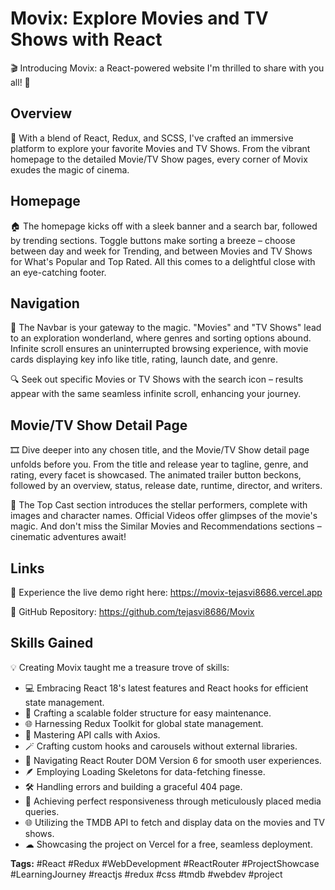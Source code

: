 # Movix: Explore Movies and TV Shows with React

🎬 Introducing Movix: a React-powered website I'm thrilled to share with you all! 🚀

## Overview

🌟 With a blend of React, Redux, and SCSS, I've crafted an immersive platform to explore your favorite Movies and TV Shows. From the vibrant homepage to the detailed Movie/TV Show pages, every corner of Movix exudes the magic of cinema.

## Homepage

🏠 The homepage kicks off with a sleek banner and a search bar, followed by trending sections. Toggle buttons make sorting a breeze – choose between day and week for Trending, and between Movies and TV Shows for What's Popular and Top Rated. All this comes to a delightful close with an eye-catching footer.

## Navigation

🍿 The Navbar is your gateway to the magic. "Movies" and "TV Shows" lead to an exploration wonderland, where genres and sorting options abound. Infinite scroll ensures an uninterrupted browsing experience, with movie cards displaying key info like title, rating, launch date, and genre.

🔍 Seek out specific Movies or TV Shows with the search icon – results appear with the same seamless infinite scroll, enhancing your journey.

## Movie/TV Show Detail Page

🎞 Dive deeper into any chosen title, and the Movie/TV Show detail page unfolds before you. From the title and release year to tagline, genre, and rating, every facet is showcased. The animated trailer button beckons, followed by an overview, status, release date, runtime, director, and writers.

👥 The Top Cast section introduces the stellar performers, complete with images and character names. Official Videos offer glimpses of the movie's magic. And don't miss the Similar Movies and Recommendations sections – cinematic adventures await!

## Links

🔗 Experience the live demo right here: https://movix-tejasvi8686.vercel.app

📁 GitHub Repository: https://github.com/tejasvi8686/Movix

## Skills Gained

💡 Creating Movix taught me a treasure trove of skills:

- 💻 Embracing React 18's latest features and React hooks for efficient state management.
- 📁 Crafting a scalable folder structure for easy maintenance.
- 🌐 Harnessing Redux Toolkit for global state management.
- 📡 Mastering API calls with Axios.
- 🪄 Crafting custom hooks and carousels without external libraries.
- 🚀 Navigating React Router DOM Version 6 for smooth user experiences.
- 🪶 Employing Loading Skeletons for data-fetching finesse.
- 🛠 Handling errors and building a graceful 404 page.
- 📱 Achieving perfect responsiveness through meticulously placed media queries.
- 🌐 Utilizing the TMDB API to fetch and display data on the movies and TV shows.
- ☁ Showcasing the project on Vercel for a free, seamless deployment.

**Tags:** #React #Redux #WebDevelopment #ReactRouter #ProjectShowcase #LearningJourney #reactjs #redux #css #tmdb #webdev #project
